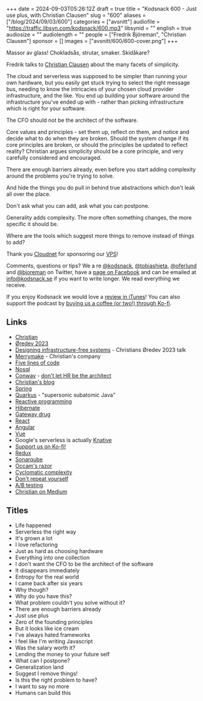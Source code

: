 +++
date = 2024-09-03T05:26:12Z
draft = true
title = "Kodsnack 600 - Just use plus, with Christian Clausen"
slug = "600"
aliases = ["/blog/2024/09/03/600"]
categories = ["avsnitt"]
audiofile = "https://traffic.libsyn.com/kodsnack/600.mp3"
libsynid = ""
english = true
audiosize = ""
audiolength = ""
people = ["Fredrik Björeman", "Christian Clausen"]
sponsor = []
images = ["avsnitt/600/600-cover.png"]
+++

Massor av glass! Chokladsås, strutar, smaker. Skidåkare?

Fredrik talks to [Christian Clausen](https://www.linkedin.com/in/thedrlambda/) about the many facets of simplicity. 

The cloud and serverless was supposed to be simpler than running your own hardware, but you easily get stuck trying to select the right message bus, needing to know the intricacies of your chosen cloud provider infrastructure, and the like. You end up building your software around the infrastructure you've ended up with - rather than picking infrastructure which is right for your software.

The CFO should not be the architect of the software.

Core values and principles - set them up, reflect on them, and notice and decide what to do when they are broken. Should the system change if its core principles are broken, or should the principles be updated to reflect reality? Christian argues simplicity should be a core principle, and very carefully considered and encouraged.

There are enough barriers already, even before you start adding complexity around the problems you're trying to solve.

And hide the things you do pull in behind true abstractions which don't leak all over the place.

Don't ask what you can add, ask what you can postpone.

Generality adds complexity. The more often something changes, the more specific it should be.

Where are the tools which suggest more things to remove instead of things to add?

Thank you [Cloudnet](http://www.cloudnet.se) for sponsoring our [VPS](http://en.wikipedia.org/wiki/Virtual_private_server)!

Comments, questions or tips? We a	re [@kodsnack](https://www.twitter.com/kodsnack), [@tobiashieta](https://www.twitter.com/tobiashieta), [@oferlund](https://twitter.com/oferlund) and [@bjoreman](https://www.twitter.com/bjoreman) on Twitter, have a [page on Facebook](https://www.facebook.com/kodsnack) and can be emailed at [info@kodsnack.se](mailto:info@kodsnack.se) if you want to write longer. We read everything we receive.

If you enjoy Kodsnack we would love a [review in iTunes](http://itunes.apple.com/se/podcast/kodsnack/id561631498?l=en)! You can also support the podcast by <a href="https://ko-fi.com/kodsnack" rel="payment">buying us a coffee (or two!) through Ko-fi</a>.

## Links ##
* [Christian](https://www.linkedin.com/in/thedrlambda/)
* [Øredev 2023](https://archive.oredev.org/2023/index.html#/)
* [Designing infrastructure-free systems](https://www.youtube.com/watch?v=uGmIdLjzta4) - Christians Øredev 2023 talk
* [Merrymake](https://www.merrymake.eu/) - Christian's company
* [Five lines of code](https://www.manning.com/books/five-lines-of-code)
* [Nosql](https://en.wikipedia.org/wiki/NoSQL)
* [Conway](https://en.wikipedia.org/wiki/Melvin_Conway) - [don't let HR be the architect](https://en.wikipedia.org/wiki/Conway%27s_law)
* [Christian's blog](https://thedrlambda.medium.com/)
* [Spring](https://spring.io/)
* [Quarkus](https://quarkus.io/) - "supersonic subatomic Java"
* [Reactive programming](https://en.wikipedia.org/wiki/Reactive_programming)
* [Hibernate](https://en.wikipedia.org/wiki/Hibernate_%28framework%29)
* [Gateway drug](https://en.wikipedia.org/wiki/Gateway_drug_effect)
* [React](https://en.wikipedia.org/wiki/React_%28JavaScript_library%29)
* [Angular](https://en.wikipedia.org/wiki/Angular_%28web_framework%29)
* [Vue](https://en.wikipedia.org/wiki/Vue.js)
* Google's serverless is actually [Knative](https://knative.dev/docs/)
* [Support us on Ko-fi!](https://ko-fi.com/kodsnack)
* [Redux](https://redux.js.org/)
* [Sonarqube](https://www.sonarsource.com/products/sonarqube/)
* [Occam's razor](https://en.wikipedia.org/wiki/Occam%27s_razor)
* [Cyclomatic complexity](https://en.wikipedia.org/wiki/Cyclomatic_complexity)
* [Don't repeat yourself](https://en.wikipedia.org/wiki/Don%27t_repeat_yourself)
* [A/B testing](https://en.wikipedia.org/wiki/A/B_testing)
* [Christian on Medium](https://thedrlambda.medium.com/)

## Titles ##
* Life happened
* Serverless the right way
* It's grown a lot
* I love refactoring
* Just as hard as choosing hardware
* Everything into one collection
* I don't want the CFO to be the architect of the software
* It disappears immediately
* Entropy for the real world
* I came back after six years
* Why though?
* Why do you have this?
* What problem couldn't you solve without it?
* There are enough barriers already
* Just use plus
* Zero of the founding principles
* But it looks like ice cream
* I've always hated frameworks
* I feel like I'm writing Javascript
* Was the salary worth it?
* Lending the money to your future self
* What can I postpone?
* Generalization land
* Suggest I remove things!
* Is this the right problem to have?
* I want to say no more
* Humans can build this